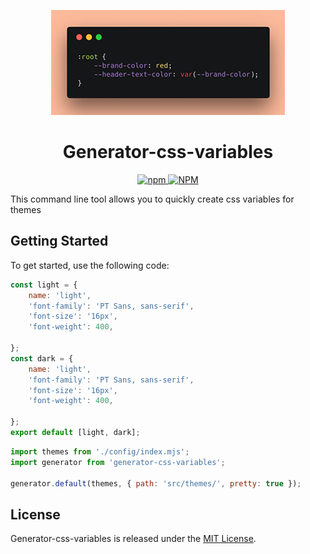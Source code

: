<p align="center">
  <img src="./assets/logo.jpg" alt="generator-css-variables logo" width="375" height="168">
  <h1 align="center">Generator-css-variables</h1>
</p>
<p align="center">
    <a aria-label="NPM version" href="https://www.npmjs.com/package/generator-css-variables">
      <img alt="npm" src="https://img.shields.io/npm/v/generator-css-variables?color=f8b696">
    </a>
    <a aria-label="License" href="https://github.com/UrijHoruzij/generator-css-variables/LICENSE.md">
      <img alt="NPM" src="https://img.shields.io/npm/l/generator-css-variables?color=f8b696">
    </a>
  </p>

This command line tool allows you to quickly create css variables for themes

## Getting Started

To get started, use the following code:

```js
const light = {
	name: 'light',
	'font-family': 'PT Sans, sans-serif',
	'font-size': '16px',
	'font-weight': 400,
	
};
const dark = {
	name: 'light',
	'font-family': 'PT Sans, sans-serif',
	'font-size': '16px',
	'font-weight': 400,
	
};
export default [light, dark];
```

```js
import themes from './config/index.mjs';
import generator from 'generator-css-variables';

generator.default(themes, { path: 'src/themes/', pretty: true });
```

## License

Generator-css-variables is released under the [MIT License](https://github.com/UrijHoruzij/generator-css-variables/LICENSE.md).